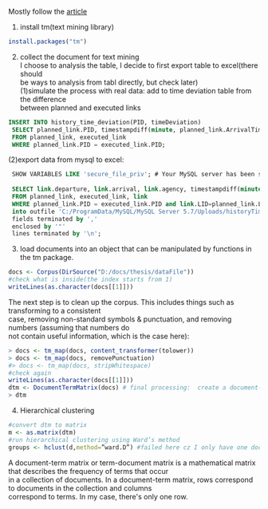 Mostly follow the [article](https://eight2late.wordpress.com/2015/07/22/a-gentle-introduction-to-cluster-analysis-using-r/) 
1. install tm(text mining library)  
```r
install.packages("tm")
```
2. collect the document for text mining  
I choose to analysis the table, I decide to first export table to excel(there should  
be ways to analysis from tabl directly, but check later)  
(1)simulate the process with real data: add to time deviation table from the difference  
between planned and executed links  
```sql
INSERT INTO history_time_deviation(PID, timeDeviation)
 SELECT planned_link.PID, timestampdiff(minute, planned_link.ArrivalTime, executed_link.arrivalTime )
 FROM planned_link, executed_link
 WHERE planned_link.PID = executed_link.PID;
```
(2)export data from mysql to excel:  
```sql
 SHOW VARIABLES LIKE 'secure_file_priv'; # Your MySQL server has been started with --secure-file-priv option which basically limits from which directories you can load files using LOAD DATA INFILE. SO use this to check where is the directory then create the csv file in that directory
 
 SELECT link.departure, link.arrival, link.agency, timestampdiff(minute, planned_link.ArrivalTime, executed_link.arrivalTime )
 FROM planned_link, executed_link, link
 WHERE planned_link.PID = executed_link.PID and link.LID=planned_link.LID
 into outfile 'C:/ProgramData/MySQL/MySQL Server 5.7/Uploads/historyTimeDeviation.csv'
 fields terminated by ','
 enclosed by '"'
 lines terminated by '\n';
```

3. load documents into an object that can be manipulated by functions in the tm package.  
```r
docs <- Corpus(DirSource("D:/docs/thesis/dataFile"))
#check what is inside(the index starts from 1)
writeLines(as.character(docs[[1]]))
```
The next step is to clean up the corpus. This includes things such as transforming to a consistent   
case, removing non-standard symbols &  punctuation, and removing numbers (assuming that numbers do   
not contain useful information, which is the case here):  
```r
> docs <- tm_map(docs, content_transformer(tolower))
> docs <- tm_map(docs, removePunctuation)
#> docs <- tm_map(docs, stripWhitespace)
#check again
writeLines(as.character(docs[[1]]))
dtm <- DocumentTermMatrix(docs) # final processing:  create a document-term matrix (DTM) – a matrix that lists all occurrences of words in the corpus.
> dtm
```  
4. Hierarchical clustering  
```r
#convert dtm to matrix
m <- as.matrix(dtm)
#run hierarchical clustering using Ward’s method
groups <- hclust(d,method=”ward.D”) #failed here cz I only have one doc, which means only one object.
```
A document-term matrix or term-document matrix is a mathematical matrix that describes the frequency of terms that occur   
in a collection of documents. In a document-term matrix, rows correspond to documents in the collection and columns   
correspond to terms. In my case, there's only one row.  
